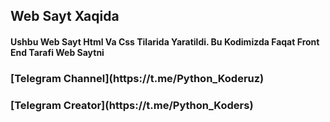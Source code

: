 <h2>Web Sayt Xaqida </h2>
<h4>Ushbu Web Sayt Html Va Css Tilarida Yaratildi. Bu Kodimizda Faqat Front End Tarafi Web Saytni</h4>


<h3>[Telegram Channel](https://t.me/Python_Koderuz)</h3>
<h3>[Telegram Creator](https://t.me/Python_Koders)</h3>

